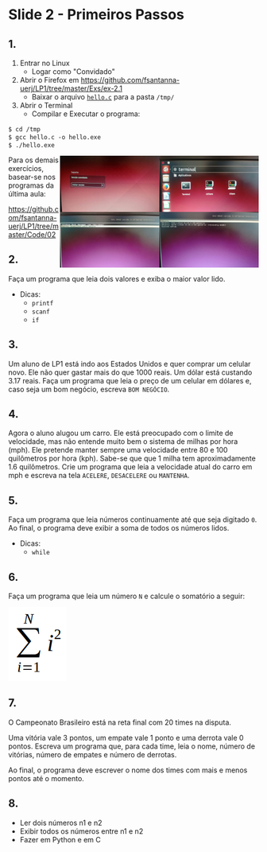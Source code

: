 <meta http-equiv="Content-Type" content="text/html; charset=UTF-8"/></p>        

Slide 2 - Primeiros Passos
==========================

<!--
Exercício 2.1: Usando o GCC
===========================

- Ao final da aula, submeter pelo GitHub:
    - criar uma nova pasta, ex., `ex-2.1/`
    - para cada item:
        - submeter o código fonte, ex., `ex-2.1/01.c`
        - submeter uma imagem com a execução, ex., `ex-2.1/01.png`
-->

## 1.

1. Entrar no Linux
    - Logar como "Convidado"
3. Abrir o Firefox em <https://github.com/fsantanna-uerj/LP1/tree/master/Exs/ex-2.1>
    - Baixar o arquivo [`hello.c`](src/hello.c) para a pasta `/tmp/`
4. Abrir o Terminal
    - Compilar e Executar o programa:

```
$ cd /tmp
$ gcc hello.c -o hello.exe
$ ./hello.exe
```

<img align="right" width="200" src="img/linux-04.jpeg"/>
<img align="right" width="200" src="img/linux-03.jpeg"/>
<img align="right" width="200" src="img/linux-02.jpeg"/>
<img align="right" width="200" src="img/linux-01.jpeg"/>

Para os demais exercícios, basear-se nos programas da última aula:

<https://github.com/fsantanna-uerj/LP1/tree/master/Code/02>

## 2.

Faça um programa que leia dois valores e exiba o maior valor lido.

- Dicas:
    - `printf`
    - `scanf`
    - `if`

## 3.

Um aluno de LP1 está indo aos Estados Unidos e quer comprar um celular novo.
Ele não quer gastar mais do que 1000 reais. Um dólar está custando 3.17 reais.
Faça um programa que leia o preço de um celular em dólares e, caso seja um bom
negócio, escreva `BOM NEGÓCIO`.

## 4.

Agora o aluno alugou um carro.
Ele está preocupado com o limite de velocidade, mas não entende muito bem
o sistema de milhas por hora (mph).
Ele pretende manter sempre uma velocidade entre 80 e 100 quilômetros por hora
(kph).
Sabe-se que que 1 milha tem aproximadamente 1.6 quilômetros.
Crie um programa que leia a velocidade atual do carro em mph e escreva na tela
`ACELERE`, `DESACELERE` ou `MANTENHA`.

## 5.

Faça um programa que leia números continuamente até que seja digitado `0`.
Ao final, o programa deve exibir a soma de todos os números lidos.

- Dicas:
    - `while`

## 6.

Faça um programa que leia um número `N` e calcule o somatório a seguir:

![](img/sum.png)

## 7.

O Campeonato Brasileiro está na reta final com 20 times na disputa.

Uma vitória vale 3 pontos, um empate vale 1 ponto e uma derrota vale 0 pontos.
Escreva um programa que, para cada time, leia o nome, número de vitórias,
número de empates e número de derrotas.

Ao final, o programa deve escrever o nome dos times com mais e menos pontos até
o momento.

## 8.

- Ler dois números n1 e n2
- Exibir todos os números entre n1 e n2
- Fazer em Python e em C
